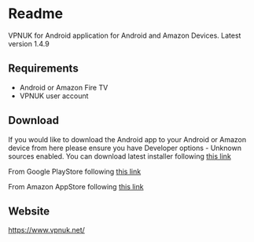 # Readme

VPNUK for Android application for Android and Amazon Devices. 
 Latest version 1.4.9

## Requirements

- Android or Amazon Fire TV
- VPNUK user account

## Download
If you would like to download the Android app to your Android or Amazon device from here please ensure you have Developer options - Unknown sources enabled.
You can download latest installer following [this link](https://github.com/vpnuk/vpnuk-android/releases/tag/v1.4.2)

From Google PlayStore following [this link](https://play.google.com/store/apps/details?id=uk.vpn.vpnuk)

From Amazon AppStore following [this link](https://www.amazon.co.uk/VPNUK/dp/B083SK7XHG/)

## Website

<https://www.vpnuk.net/>
